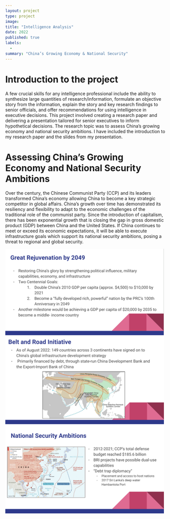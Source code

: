 ```yaml
---
layout: project
type: project
image: 
title: "Intelligence Analysis"
date: 2022
published: true
labels: 
  -
summary: "China’s Growing Economy & National Security"
---
```


# Introduction to the project
A few crucial skills for any intelligence professional include the ability to synthesize large quantities of research/information, formulate an objective story from the information, explain the story and key research findings to senior officials, and offer recommendations for using intelligence in executive decisions. This project involved creating a research paper and delivering a presentation tailored for senior executives to inform hypothetical decisions. The research topic was to assess China’s growing economy and national security ambitions. I have included the introduction to my research paper and the slides from my presentation.

# Assessing China’s Growing Economy and National Security Ambitions
Over the century, the Chinese Communist Party (CCP) and its leaders transformed China’s economy allowing China to become a key strategic competitor in global affairs. China’s growth over time has demonstrated its resiliency and flexibility to adapt to the economic challenges of the traditional role of the communist party. Since the introduction of capitalism, there has been exponential growth that is closing the gap in gross domestic product (GDP) between China and the United States. If China continues to meet or exceed its economic expectations, it will be able to execute infrastructure goals which support its national security ambitions, posing a threat to regional and global security.

<div class="text-center p-4">
  <img width="500px" 
       src="../img/GreatRejuvanation2049.png" 
       class="img-thumbnail" >
  <img width="500px" 
       src="../img/Belt and Road Initiative.png" 
       class="img-thumbnail" >
  <img width="500px" 
       src="../img/NationalSecurityAmbitions.png" 
       class="img-thumbnail" >
</div>
